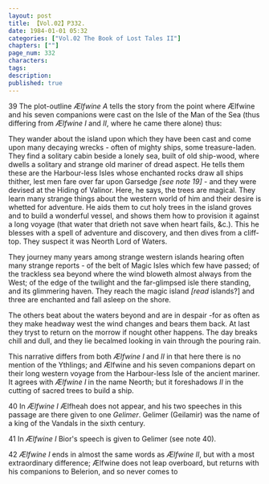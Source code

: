 ```yaml
---
layout: post
title: 【Vol.02】P332.
date: 1984-01-01 05:32
categories: ["Vol.02 The Book of Lost Tales II"]
chapters: [""]
page_num: 332
characters: 
tags: 
description: 
published: true
---
```


<p style="text-indent: 0;">
39 The plot-outline <I>Ælfwine A</I> tells the story from the point where Ælfwine and his seven companions were cast on the Isle of the Man of the Sea (thus differing from <I>Ælfwine I</I> and <I>II</I>, where he came there alone) thus:
</p>

They wander about the island upon which they have been cast and come upon many decaying wrecks - often of mighty ships, some treasure-laden. They find a solitary cabin beside a lonely sea, built of old ship-wood, where dwells a solitary and strange old mariner of dread aspect. He tells them these are the Harbour-less Isles whose enchanted rocks draw all ships thither, lest men fare over far upon Garsedge <I>[see note 19] -</I> and they were devised at the Hiding of Valinor. Here, he says, the trees are magical. They learn many strange things about the western world of him and their desire is whetted for adventure. He aids them to cut holy trees in the island groves and to build a wonderful vessel, and shows them how to provision it against a long voyage (that water that drieth not save when heart fails, &c.). This he blesses with a spell of adventure and discovery, and then dives from a cliff-top. They suspect it was Neorth Lord of Waters.

They journey many years among strange western islands hearing often many strange reports - of the belt of Magic Isles which few have passed; of the trackless sea beyond where the wind bloweth almost always from the West; of the edge of the twilight and the far-glimpsed isle there standing, and its glimmering haven. They reach the magic island <I>[read</I> islands?] and three are enchanted and fall asleep on the shore.

The others beat about the waters beyond and are in despair -for as often as they make headway west the wind changes and bears them back. At last they tryst to return on the morrow if nought other happens. The day breaks chill and dull, and they lie becalmed looking in vain through the pouring rain.

This narrative differs from both <I>Ælfwine I</I> and <I>II</I> in that here there is no mention of the Ythlings; and Ælfwine and his seven companions depart on their long western voyage from the Harbour-less Isle of the ancient mariner. It agrees with <I>Ælfwine I</I> in the name Neorth; but it foreshadows <I>II</I> in the cutting of sacred trees to build a ship.

40 In <I>Ælfwine I</I> Ælfheah does not appear, and his two speeches in this passage are there given to one <I>Gelimer</I>. Gelimer (Geilamir) was the name of a king of the Vandals in the sixth century.

41 In <I>Ælfwine I</I> Bior's speech is given to Gelimer (see note 40).

42 <I>Ælfwine I</I> ends in almost the same words as <I>Ælfwine II</I>, but with a most extraordinary difference; Ælfwine does not leap overboard, but returns with his companions to Belerion, and so never comes to

